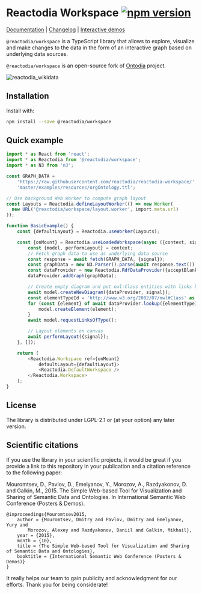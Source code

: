 # Reactodia Workspace [![npm version](https://badge.fury.io/js/@reactodia%2Fworkspace.svg)](https://badge.fury.io/js/@reactodia%2Fworkspace)

[Documentation](https://reactodia.github.io/) | [Changelog](https://github.com/reactodia/reactodia-workspace/blob/master/CHANGELOG.md) | [Interactive demos](https://reactodia.github.io/docs/category/examples)

`@reactodia/workspace` is a TypeScript library that allows to explore, visualize and make changes to the data in the form of an interactive graph based on underlying data sources.

`@reactodia/workspace` is an open-source fork of [Ontodia](https://github.com/metaphacts/ontodia) project.

![reactodia_wikidata](https://github.com/reactodia/reactodia-workspace/assets/1636942/10818259-a78d-41f1-b0c9-867b2164d8bd)

## Installation

Install with:
```sh
npm install --save @reactodia/workspace
```

## Quick example

```ts
import * as React from 'react';
import * as Reactodia from '@reactodia/workspace';
import * as N3 from 'n3';

const GRAPH_DATA =
    'https://raw.githubusercontent.com/reactodia/reactodia-workspace/' +
    'master/examples/resources/orgOntology.ttl';

// Use background Web Worker to compute graph layout
const Layouts = Reactodia.defineLayoutWorker(() => new Worker(
  new URL('@reactodia/workspace/layout.worker', import.meta.url)
));

function BasicExample() {
    const {defaultLayout} = Reactodia.useWorker(Layouts);

    const {onMount} = Reactodia.useLoadedWorkspace(async ({context, signal}) => {
        const {model, performLayout} = context;
        // Fetch graph data to use as underlying data source
        const response = await fetch(GRAPH_DATA, {signal});
        const graphData = new N3.Parser().parse(await response.text());
        const dataProvider = new Reactodia.RdfDataProvider({acceptBlankNodes: false});
        dataProvider.addGraph(graphData);

        // Create empty diagram and put owl:Class entities with links between them
        await model.createNewDiagram({dataProvider, signal});
        const elementTypeId = 'http://www.w3.org/2002/07/owl#Class' as Reactodia.ElementTypeIri;
        for (const {element} of await dataProvider.lookup({elementTypeId})) {
            model.createElement(element);
        }
        await model.requestLinksOfType();

        // Layout elements on canvas
        await performLayout({signal});
    }, []);

    return (
        <Reactodia.Workspace ref={onMount}
            defaultLayout={defaultLayout}>
            <Reactodia.DefaultWorkspace />
        </Reactodia.Workspace>
    );
}
```

## License

The library is distributed under LGPL-2.1 or (at your option) any later version.

## Scientific citations

If you use the library in your scientific projects, it would be great if you provide a link to this repository in your publication and a citation reference to the following paper:

Mouromtsev, D., Pavlov, D., Emelyanov, Y., Morozov, A., Razdyakonov, D. and Galkin, M., 2015. The Simple Web-based Tool for Visualization and Sharing of Semantic Data and Ontologies. In International Semantic Web Conference (Posters & Demos).

```
@inproceedings{Mouromtsev2015,
    author = {Mouromtsev, Dmitry and Pavlov, Dmitry and Emelyanov, Yury and
        Morozov, Alexey and Razdyakonov, Daniil and Galkin, Mikhail},
    year = {2015},
    month = {10},
    title = {The Simple Web-based Tool for Visualization and Sharing of Semantic Data and Ontologies},
    booktitle = {International Semantic Web Conference (Posters & Demos)}
}
```

It really helps our team to gain publicity and acknowledgment for our efforts.
Thank you for being considerate!
